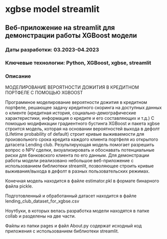 # xgbse model streamlit
## Веб-приложение на streamlit для демонстрации работы XGBoost модели

### Даты разработки: 03.2023-04.2023

### Ключевые технологии: Python, XGBoost, xgbse, streamlit

### Описание

МОДЕЛИРОВАНИЕ ВЕРОЯТНОСТИ ДОЖИТИЯ В КРЕДИТНОМ ПОРТФЕЛЕ С ПОМОЩЬЮ XGBOOST

Программное моделирование вероятности дожития в кредитном портфеле, решающее задачу кредитного скоринга на доступных данных о клиенте (кредитная история, социально-демографические характеристики, информация о кредите и его составляющих и т.д.) С помощью модификации градиентного бустинга XGBoost и пакета xgbse строится модель, которая на основании вероятностей выхода в дефолт (Lifetime probability of default) строит кривые выживаемости для произвольного срока кредита каждого клиента портфеля из открытого датасета Lending club. Результирующая модель помогает разрешить вопрос о NPV сделки, визуализировать и обоснавать потенциальные риски для банковского клиента по его данным.
Для демонстрации работы модели реализовано небольшое веб-приложение с использованием библиотеки streamlit, позволяющее строить кривые выживания/выхода в дефолт в разных пользовательских режимах.

Конечная модель находится в файле estimator.pkl в формате бинарного файла pickle. 

Подготовленный и обработанный датасет находится в файле lending_club_dataset_for_xgbse.csv

Ноутбуки, в которых велась разработка модели находятся в папке collab и разделены на две части.

Файлы из папки pages и файл About.py содержат исходный код приложения с использованием библиотеки streamlit.